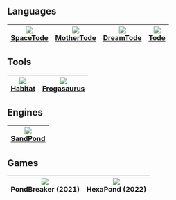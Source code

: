 ## Languages
| <a href="https://github.com/l2wilson94/spacetode"><img src="http://todepond.com/IMG/SpaceTode@0.25x.png"><br>SpaceTode</a> | <a href="https://github.com/l2wilson94/mothertode"><img src="http://todepond.com/IMG/MotherTode@0.25x.png"><br>MotherTode</a> | <a href="https://l2wilson94.gitbook.io/dreamtode"><img src="http://todepond.com/IMG/DreamTode@0.25x.png"><br>DreamTode</a> | <a href="https://l2wilson94.gitbook.io/tode"><img src="http://todepond.com/IMG/Template@0.25x.png"><br>Tode</a> |
|:-----------------------------------------------------------------------:|----------------|---------------|-------|

## Tools
| <a href="https://github.com/l2wilson94/habitat"><img src="http://todepond.com/IMG/Habitat@0.25x.png"><br>Habitat</a> | <a href="https://github.com/l2wilson94/Frogasaurus"><img src="http://todepond.com/IMG/Frogasaurus@0.25x.png"><br>Frogasaurus</a> |
|:-----------------------------------------------------------------------:|----------------|

## Engines
| <a href="https://github.com/l2wilson94/sandpond"><img src="http://todepond.com/IMG/SandPond@0.25x.png"><br>SandPond</a> |
|:-----------------------------------------------------------------------:|

## Games
| <img src="https://gblobscdn.gitbook.com/assets%2F-MUJh_8WxouqVbNUnk-3%2F-MbRMOK4RQbr_2PNddAh%2F-MbRQG4KR0D09QlDbXtL%2FPatreode%400.25x.png?alt=media&token=bda97aaf-273e-4b39-a0a2-b5c8965f6f1f"><br>PondBreaker (2021) | <img src="https://firebasestorage.googleapis.com/v0/b/gitbook-28427.appspot.com/o/assets%2F-MUJh_8WxouqVbNUnk-3%2F-MbRQYt2g-zCueOfdorP%2F-MbRUlAjGX7Ig06co1x1%2FHexapond%400.25x.png?alt=media&token=9ceb9eaf-88c9-4e1a-adbc-fc4203d59f12"><br>HexaPond (2022)|
|:--:|--|
